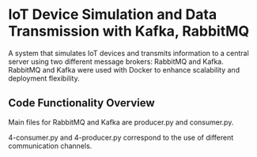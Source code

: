 # IoT Device Simulation and Data Transmission with Kafka, RabbitMQ

A system that simulates IoT devices and transmits information to a central server using two different message brokers: RabbitMQ and Kafka. 
RabbitMQ and Kafka were used with Docker to enhance scalability and deployment flexibility.

## Code Functionality Overview

Main files for RabbitMQ and Kafka are producer.py and consumer.py.

4-consumer.py and 4-producer.py correspond to the use of different communication channels.

